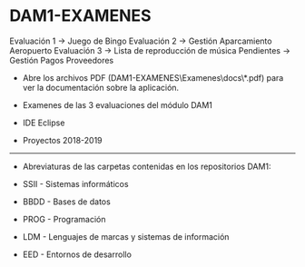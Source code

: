 # DAM1-EXAMENES
Evaluación 1 -> Juego de Bingo
Evaluación 2 -> Gestión Aparcamiento Aeropuerto
Evaluación 3 -> Lista de reproducción de música
Pendientes   -> Gestión Pagos Proveedores

* Abre los archivos PDF (DAM1-EXAMENES\Examenes\docs\\*.pdf) para ver la documentación sobre la aplicación.
* Examenes de las 3 evaluaciones del módulo DAM1
* IDE Eclipse

* Proyectos 2018-2019
*******************************************************************
* Abreviaturas de las carpetas contenidas en los repositorios DAM1:

* SSII - Sistemas informáticos
* BBDD - Bases de datos
* PROG - Programación
* LDM - Lenguajes de marcas y sistemas de información
* EED - Entornos de desarrollo